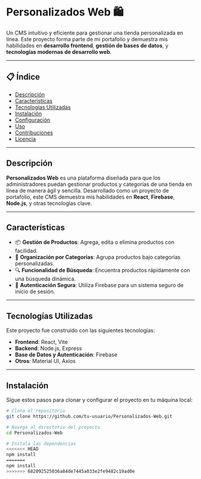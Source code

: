 # Personalizados Web 🛍️

Un CMS intuitivo y eficiente para gestionar una tienda personalizada en línea. Este proyecto forma parte de mi portafolio y demuestra mis habilidades en **desarrollo frontend**, **gestión de bases de datos**, y **tecnologías modernas de desarrollo web**.

---

## 📋 Índice
- [Descripción](#descripción)
- [Características](#características)
- [Tecnologías Utilizadas](#tecnologías-utilizadas)
- [Instalación](#instalación)
- [Configuración](#configuración)
- [Uso](#uso)
- [Contribuciones](#contribuciones)
- [Licencia](#licencia)

---

## Descripción

**Personalizados Web** es una plataforma diseñada para que los administradores puedan gestionar productos y categorías de una tienda en línea de manera ágil y sencilla. Desarrollado como un proyecto de portafolio, este CMS demuestra mis habilidades en **React**, **Firebase**, **Node.js**, y otras tecnologías clave.

---

## Características

- 📦 **Gestión de Productos**: Agrega, edita o elimina productos con facilidad.
- 📂 **Organización por Categorías**: Agrupa productos bajo categorías personalizadas.
- 🔍 **Funcionalidad de Búsqueda**: Encuentra productos rápidamente con una búsqueda dinámica.
- 🔐 **Autenticación Segura**: Utiliza Firebase para un sistema seguro de inicio de sesión.

---

## Tecnologías Utilizadas

Este proyecto fue construido con las siguientes tecnologías:

- **Frontend**: React, Vite
- **Backend**: Node.js, Express
- **Base de Datos y Autenticación**: Firebase
- **Otros**: Material UI, Axios

---

## Instalación

Sigue estos pasos para clonar y configurar el proyecto en tu máquina local:

```bash
# Clona el repositorio
git clone https://github.com/tu-usuario/Personalizados-Web.git

# Navega al directorio del proyecto
cd Personalizados-Web

# Instala las dependencias
<<<<<<< HEAD
npm install
=======
npm install
>>>>>>> 682092525036a84de7445a033e2fe9482c19ad0e
